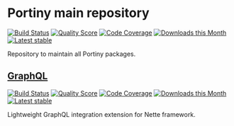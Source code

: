 # Portiny main repository

[![Build Status](https://img.shields.io/travis/portiny/portiny.svg?style=flat-square)](https://travis-ci.org/portiny/portiny)
[![Quality Score](https://img.shields.io/scrutinizer/g/portiny/portiny.svg?style=flat-square)](https://scrutinizer-ci.com/g/portiny/portiny)
[![Code Coverage](https://img.shields.io/scrutinizer/coverage/g/portiny/portiny.svg?style=flat-square)](https://scrutinizer-ci.com/g/portiny/portiny)
[![Downloads this Month](https://img.shields.io/packagist/dt/portiny/portiny.svg?style=flat-square)](https://packagist.org/packages/portiny/portiny)
[![Latest stable](https://img.shields.io/github/release/portiny/portiny.svg?style=flat-square)](https://packagist.org/packages/portiny/portiny)

Repository to maintain all Portiny packages.

## [GraphQL](https://github.com/portiny/graphql)

[![Build Status](https://img.shields.io/travis/portiny/graphql.svg?style=flat-square)](https://travis-ci.org/portiny/graphql)
[![Quality Score](https://img.shields.io/scrutinizer/g/portiny/graphql.svg?style=flat-square)](https://scrutinizer-ci.com/g/portiny/graphql)
[![Code Coverage](https://img.shields.io/scrutinizer/coverage/g/portiny/graphql.svg?style=flat-square)](https://scrutinizer-ci.com/g/portiny/graphql)
[![Downloads this Month](https://img.shields.io/packagist/dt/portiny/graphql.svg?style=flat-square)](https://packagist.org/packages/portiny/graphql)
[![Latest stable](https://img.shields.io/github/release/portiny/graphql.svg?style=flat-square)](https://packagist.org/packages/portiny/graphql)

Lightweight GraphQL integration extension for Nette framework.
